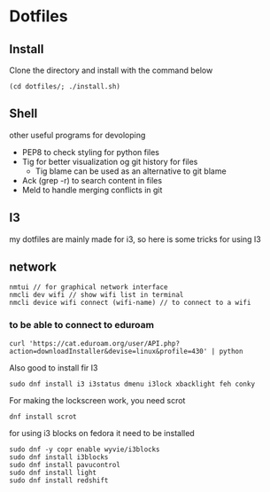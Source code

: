 # Dotfiles



## Install
Clone the directory and install with the command below
```
(cd dotfiles/; ./install.sh)
```

## Shell
other useful programs for devoloping

* PEP8 to check styling for python files
* Tig for better visualization og git history for files
  * Tig blame can be used as an alternative to git blame
* Ack (grep -r) to search content in files 
* Meld to handle merging conflicts in git

## I3
my dotfiles are mainly made for i3, so here is some tricks for using I3

## network

```
nmtui // for graphical network interface
nmcli dev wifi // show wifi list in terminal
nmcli device wifi connect (wifi-name) // to connect to a wifi
```
### to be able to connect to eduroam
```
curl 'https://cat.eduroam.org/user/API.php?action=downloadInstaller&devise=linux&profile=430' | python
```

Also good to install fir I3
```
sudo dnf install i3 i3status dmenu i3lock xbacklight feh conky
```

For making the lockscreen work, you need scrot
```
dnf install scrot
```

for using i3 blocks on fedora it need to be installed
```
sudo dnf -y copr enable wyvie/i3blocks
sudo dnf install i3blocks
sudo dnf install pavucontrol
sudo dnf install light
sudo dnf install redshift
```
